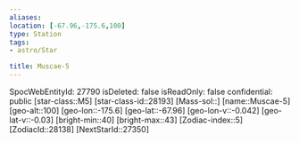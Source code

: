 ```yaml
---
aliases: 
location: [-67.96,-175.6,100]
type: Station
tags:
- astro/Star

title: Muscae-5
---
```

SpocWebEntityId: 27790
isDeleted: false
isReadOnly: false
confidential: public
[star-class::M5]
[star-class-id::28193]
[Mass-sol::]
[name::Muscae-5]
[geo-alt::100]
[geo-lon::-175.6]
[geo-lat::-67.96]
[geo-lon-v::-0.042]
[geo-lat-v::-0.03]
[bright-min::40]
[bright-max::43]
[Zodiac-index::5]
[ZodiacId::28138]
[NextStarId::27350]



